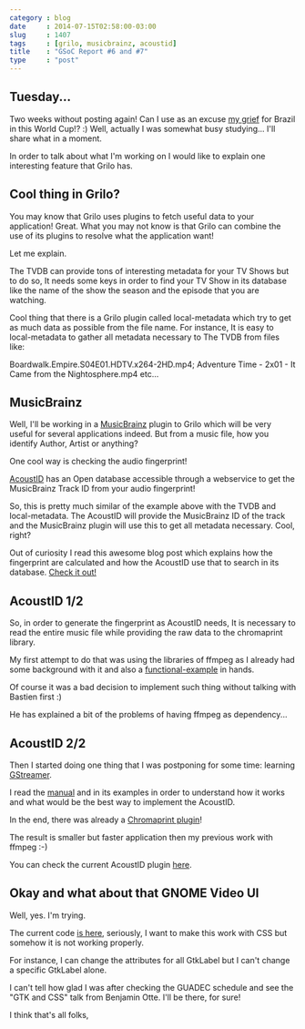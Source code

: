 ```yaml
---
category : blog
date     : 2014-07-15T02:58:00-03:00
slug     : 1407
tags     : [grilo, musicbrainz, acoustid]
title    : "GSoC Report #6 and #7"
type     : "post"
---
```


## Tuesday...

Two weeks without posting again! Can I use as an excuse [my
grief](http://sadbrazilians.tumblr.com/) for Brazil in this World Cup!?
:) Well, actually I was somewhat busy studying... I'll share what in a
moment.

In order to talk about what I'm working on I would like to explain one
interesting feature that Grilo has.

## Cool thing in Grilo?

You may know that Grilo uses plugins to fetch useful data to your
application! Great. What you may not know is that Grilo can combine the
use of its plugins to resolve what the application want!

Let me explain.

The TVDB can provide tons of interesting metadata for your TV Shows but
to do so, It needs some keys in order to find your TV Show in its
database like the name of the show the season and the episode that you
are watching.

Cool thing that there is a Grilo plugin called local-metadata which try
to get as much data as possible from the file name. For instance, It is
easy to local-metadata to gather all metadata necessary to The TVDB from
files like:

Boardwalk.Empire.S04E01.HDTV.x264-2HD.mp4; Adventure Time - 2x01 - It
Came from the Nightosphere.mp4 etc...

## MusicBrainz

Well, I'll be working in a [MusicBrainz](https://musicbrainz.org/)
plugin to Grilo which will be very useful for several applications
indeed. But from a music file, how you identify Author, Artist or
anything?

One cool way is checking the audio fingerprint!

[AcoustID](http://acoustid.org/) has an Open database accessible through
a webservice to get the MusicBrainz Track ID from your audio
fingerprint!

So, this is pretty much similar of the example above with the TVDB and
local-metadata. The AcoustID will provide the MusicBrainz ID of the
track and the MusicBrainz plugin will use this to get all metadata
necessary. Cool, right?

Out of curiosity I read this awesome blog post which explains how the
fingerprint are calculated and how the AcoustID use that to search in
its database. [Check it
out!](https://oxygene.sk/2011/01/how-does-chromaprint-work/)

## AcoustID 1/2

So, in order to generate the fingerprint as AcoustID needs, It is
necessary to read the entire music file while providing the raw data to
the chromaprint library.

My first attempt to do that was using the libraries of ffmpeg as I
already had some background with it and also a
[functional-example](https://bitbucket.org/acoustid/chromaprint/src/master/examples/fpcalc.c)
in hands.

Of course it was a bad decision to implement such thing without talking
with Bastien first :)

He has explained a bit of the problems of having ffmpeg as dependency...

## AcoustID 2/2

Then I started doing one thing that I was postponing for some time:
learning [GStreamer](http://gstreamer.freedesktop.org/).

I read the
[manual](http://gstreamer.freedesktop.org/data/doc/gstreamer/head/manual/html)
and in its examples in order to understand how it works and what would
be the best way to implement the AcoustID.

In the end, there was already a [Chromaprint
plugin](https://oxygene.sk/2011/01/chromaprint-plug-in-for-gstreamer/)!

The result is smaller but faster application then my previous work with
ffmpeg :-)

You can check the current AcoustID plugin
[here](https://bugzilla.gnome.org/show_bug.cgi?id=732879).

## Okay and what about that GNOME Video UI

Well, yes. I'm trying.

The current code [is here](https://github.com/victortoso/totem-tvshows),
seriously, I want to make this work with CSS but somehow it is not
working properly.

For instance, I can change the attributes for all GtkLabel but I can't
change a specific GtkLabel alone.

I can't tell how glad I was after checking the GUADEC schedule and see
the &quot;GTK and CSS&quot; talk from Benjamin Otte. I'll be there, for
sure!

I think that's all folks,
